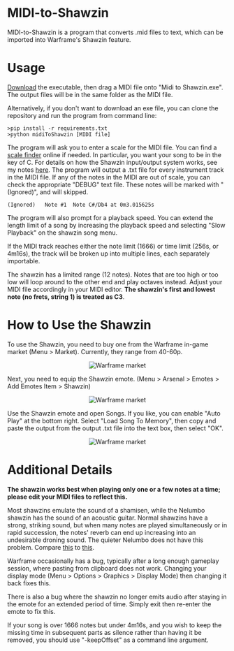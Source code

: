 # MIDI-to-Shawzin

MIDI-to-Shawzin is a program that converts .mid files to text, which can be imported into  Warframe's Shawzin feature.

# Usage
<a href="https://github.com/Empyrrhus/MIDI-To-Shawzin/releases/">Download</a> the executable, then drag a MIDI file onto "Midi to Shawzin.exe". The output files will be in the same folder as the MIDI file.

Alternatively, if you don't want to download an exe file, you can clone the repository and run the program from command line:
```
>pip install -r requirements.txt
>python midiToShawzin [MIDI file]
```

The program will ask you to enter a scale for the MIDI file. You can find a <a href="https://www.scales-chords.com/scalefinder.php">scale finder</a> online if needed. In particular, you want your song to be in the key of C. For details on how the Shawzin input/output system works, see my notes <a href="https://www.reddit.com/r/Warframe/comments/cxbxoc/shawzin_song_recording_syntax/">here</a>. The program will output a .txt file for every instrument track in the MIDI file. If any of the notes in the MIDI are out of scale, you can check the appropriate "DEBUG" text file. These notes will be marked with "(Ignored)", and will skipped.
```
(Ignored)	Note #1	 Note C#/Db4 at 0m3.015625s
```
The program will also prompt for a playback speed. You can extend the length limit of a song by increasing the playback speed and selecting "Slow Playback" on the shawzin song menu.

If the MIDI track reaches either the note limit (1666) or time limit (256s, or 4m16s), the track will be broken up into multiple lines, each separately importable.

The shawzin has a limited range (12 notes). Notes that are too high or too low will loop around to the other end and play octaves instead. Adjust your MIDI file accordingly in your MIDI editor. **The shawzin's first and lowest note (no frets, string 1) is treated as C3**.

# How to Use the Shawzin
To use the Shawzin, you need to buy one from the Warframe in-game market (Menu > Market). Currently, they range from 40-60p.

<p align="center">
    <img src="https://i.imgur.com/Bxe3WwP.png" alt="Warframe market">
</p>

Next, you need to equip the Shawzin emote. (Menu > Arsenal > Emotes > Add Emotes Item > Shawzin)

<p align="center">
    <img src="https://i.imgur.com/eidLiAy.png" alt="Warframe market">
</p>

Use the Shawzin emote and open Songs. If you like, you can enable "Auto Play" at the bottom right. Select "Load Song To Memory", then copy and paste the output from the output .txt file into the text box, then select "OK".

<p align="center">
    <img src="https://i.imgur.com/x7RPBIk.png" alt="Warframe market">
</p>

# Additional Details
**The shawzin works best when playing only one or a few notes at a time; please edit your MIDI files to reflect this.**

Most shawzins emulate the sound of a shamisen, while the Nelumbo shawzin has the sound of an acoustic guitar. Normal shawzins have a strong, striking sound, but when many notes are played simultaneously or in rapid succession, the notes' reverb can end up increasing into an undesirable droning sound. The quieter Nelumbo does not have this problem. Compare <a href="https://www.youtube.com/watch?v=e8aWlp_e81w">this</a> to <a href="https://www.youtube.com/watch?v=xvvfW5P7sRw">this</a>.

Warframe occasionally has a bug, typically after a long enough gameplay session, where pasting from clipboard does not work. Changing your display mode (Menu > Options > Graphics > Display Mode) then changing it back fixes this.

There is also a bug where the shawzin no longer emits audio after staying in the emote for an extended period of time. Simply exit then re-enter the emote to fix this.

If your song is over 1666 notes but under 4m16s, and you wish to keep the missing time in subsequent parts as silence rather than having it be removed, you should use "-keepOffset" as a command line argument.
